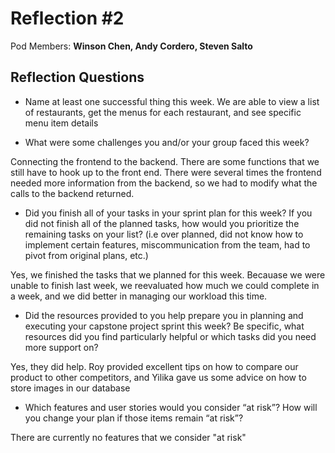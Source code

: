 # Reflection #2

Pod Members: **Winson Chen, Andy Cordero, Steven Salto**

## Reflection Questions

* Name at least one successful thing this week.
We are able to view a list of restaurants, get the menus for each restaurant, and see specific menu item details

* What were some challenges you and/or your group faced this week?

Connecting the frontend to the backend. There are some functions that we still have to hook up to the front end. There were several times the frontend needed more information from the backend, so we had to modify what the calls to the backend returned.

* Did you finish all of your tasks in your sprint plan for this week? If you did not finish all of the planned tasks, how would you prioritize the remaining tasks on your list?  (i.e over planned, did not know how to implement certain features, miscommunication from the team, had to pivot from original plans, etc.)

Yes, we finished the tasks that we planned for this week. Becauase we were unable to finish last week, we reevaluated how much we could complete in a week, and we did better in managing our workload this time.

* Did the resources provided to you help prepare you in planning and executing your capstone project sprint this week? Be specific, what resources did you find particularly helpful or which tasks did you need more support on?

Yes, they did help. Roy provided excellent tips on how to compare our product to other competitors, and Yilika gave us some advice on how to store images in our database

* Which features and user stories would you consider “at risk”? How will you change your plan if those items remain “at risk”?

There are currently no features that we consider "at risk"
